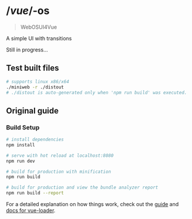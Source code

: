 # /*vue*/-os

> WebOSUI4Vue

A simple UI with transitions

Still in progress...

## Test built files
``` bash
# supports linux x86/x64
./miniweb -r ./distout
# ./distout is auto-generated only when 'npm run build' was executed.
```

## Original guide

### Build Setup

``` bash
# install dependencies
npm install

# serve with hot reload at localhost:8080
npm run dev

# build for production with minification
npm run build

# build for production and view the bundle analyzer report
npm run build --report
```

For a detailed explanation on how things work, check out the [guide](http://vuejs-templates.github.io/webpack/) and [docs for vue-loader](http://vuejs.github.io/vue-loader).
